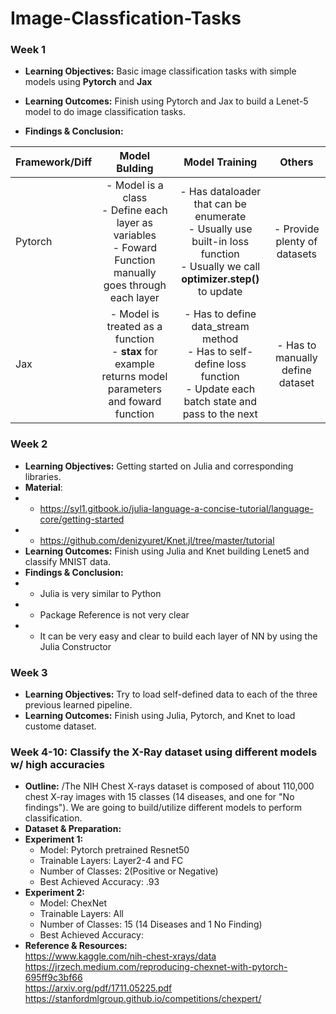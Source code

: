 # Image-Classfication-Tasks


### **Week 1**
- **Learning Objectives:** Basic image classification tasks with simple models using **Pytorch** and **Jax**
- **Learning Outcomes:** Finish using Pytorch and Jax to build a Lenet-5 model to do image classification tasks.

- **Findings & Conclusion:**

| Framework/Diff     | Model Bulding     | Model Training     | Others |
| ---------- | :-----------:  | :-----------: | :-----------: |
| Pytorch    | - Model is a class <br> - Define each layer as variables  <br> - Foward Function manually goes through each layer   | - Has dataloader that can be enumerate <br> - Usually use built-in loss function <br>  - Usually we call **optimizer.step()** to update   | - Provide plenty of datasets |
| Jax    | - Model is treated as a function <br> - **stax** for example returns model parameters and foward function     | - Has to define data_stream method <br>   - Has to self-define loss function <br> - Update each batch state and pass to the next   | - Has to manually define dataset |


### **Week 2**
- **Learning Objectives:** Getting started on Julia and corresponding libraries.
- **Material**: 
- - https://syl1.gitbook.io/julia-language-a-concise-tutorial/language-core/getting-started
- - https://github.com/denizyuret/Knet.jl/tree/master/tutorial
- **Learning Outcomes:** Finish using Julia and Knet building Lenet5 and classify MNIST data.
- **Findings & Conclusion:**
- - Julia is very similar to Python
- - Package Reference is not very clear
- - It can be very easy and clear to build each layer of NN by using the Julia Constructor

### **Week 3**
- **Learning Objectives:** Try to load self-defined data to each of the three previous learned pipeline.
- **Learning Outcomes:** Finish using Julia, Pytorch, and Knet to load custome dataset.

### **Week 4-10: Classify the X-Ray dataset using different models w/ high accuracies**
- **Outline:** 
 /The NIH Chest X-rays dataset is composed of about 110,000 chest X-ray images with 15 classes (14 diseases, and one for "No findings"). We are going to build/utilize different models to perform classification.
- **Dataset & Preparation:**
- **Experiment 1:**
  - Model: Pytorch pretrained Resnet50
  - Trainable Layers: Layer2-4 and FC
  - Number of Classes: 2(Positive or Negative)
  - Best Achieved Accuracy: .93
- **Experiment 2:**
  - Model: ChexNet
  - Trainable Layers: All
  - Number of Classes: 15 (14 Diseases and 1 No Finding)
  - Best Achieved Accuracy:
- **Reference & Resources:**
  <br /> https://www.kaggle.com/nih-chest-xrays/data 
  <br /> https://jrzech.medium.com/reproducing-chexnet-with-pytorch-695ff9c3bf66
  <br /> https://arxiv.org/pdf/1711.05225.pdf
  <br /> https://stanfordmlgroup.github.io/competitions/chexpert/
